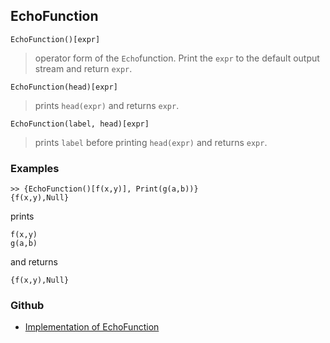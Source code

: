 ## EchoFunction

```
EchoFunction()[expr]
```

> operator form of the `Echo`function. Print the `expr` to the default output stream and return `expr`.

```
EchoFunction(head)[expr]
```

> prints `head(expr)` and returns `expr`.
 
```
EchoFunction(label, head)[expr]
```

> prints `label` before printing `head(expr)` and returns `expr`.


### Examples

``` 
>> {EchoFunction()[f(x,y)], Print(g(a,b))}
{f(x,y),Null}
```

prints 

```
f(x,y)
g(a,b)
```

and returns

```
{f(x,y),Null}
```

### Github

* [Implementation of EchoFunction](https://github.com/axkr/symja_android_library/blob/master/symja_android_library/matheclipse-core/src/main/java/org/matheclipse/core/builtin/IOFunctions.java#L229) 
